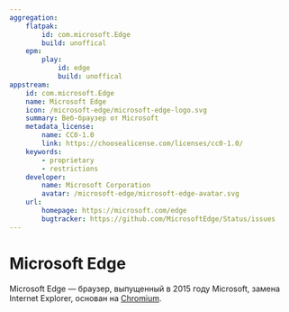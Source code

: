 ```yaml
---
aggregation:
    flatpak:
        id: com.microsoft.Edge
        build: unoffical
    epm:
        play:
            id: edge
            build: unoffical
appstream:
    id: com.microsoft.Edge
    name: Microsoft Edge
    icon: /microsoft-edge/microsoft-edge-logo.svg
    summary: Веб-браузер от Microsoft
    metadata_license:
        name: CC0-1.0
        link: https://choosealicense.com/licenses/cc0-1.0/
    keywords:
        - proprietary
        - restrictions
    developer:
        name: Microsoft Corporation
        avatar: /microsoft-edge/microsoft-edge-avatar.svg
    url:
        homepage: https://microsoft.com/edge
        bugtracker: https://github.com/MicrosoftEdge/Status/issues
---
```


# Microsoft Edge

Microsoft Edge — браузер, выпущенный в 2015 году Microsoft, замена Internet Explorer, основан на [Chromium](/chromium).

<!--@include: @apps/_parts/install/content-flatpak.md-->
<!--@include: @apps/_parts/warns/unprivileged-spaces.md-->
<!--@include: @apps/_parts/install/content-epm-play.md-->

